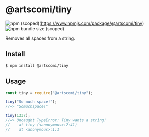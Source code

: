 


# @artscomi/tiny

![npm (scoped)](https://img.shields.io/npm/v/@artscomi/tiny.svg)(https://www.npmjs.com/package/@artscomi/tiny)
![npm bundle size (scoped)](https://img.shields.io/bundlephobia/min/@artscomi/tiny?style=flat-square)


Removes all spaces from a string.

## Install

```
$ npm install @artscomi/tiny
```

## Usage

```js
const tiny = require("@artscomi/tiny");

tiny("So much space!");
//=> "Somuchspace!"

tiny(1337);
//=> Uncaught TypeError: Tiny wants a string!
//    at tiny (<anonymous>:2:41)
//    at <anonymous>:1:1
```
